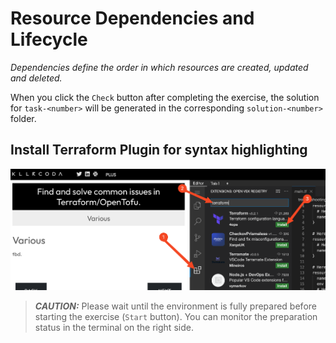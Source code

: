 # Resource Dependencies and Lifecycle

_Dependencies define the order in which resources​ are created, updated and deleted._

When you click the `Check` button after completing the exercise, the solution for `task-<number>` will be generated in the corresponding `solution-<number>` folder.

## Install Terraform Plugin for syntax highlighting

![Everything fine](./assets/terraform_plugin.png)

> **_CAUTION:_** Please wait until the environment is fully prepared before starting the exercise (`Start` button). You can monitor the preparation status in the terminal on the right side.

